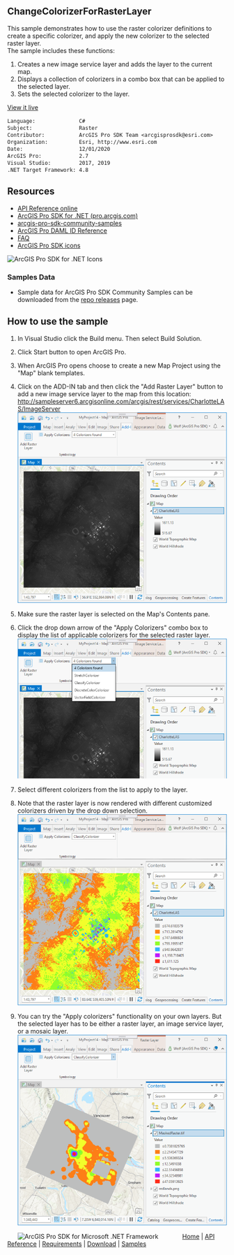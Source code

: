 ## ChangeColorizerForRasterLayer

<!-- TODO: Write a brief abstract explaining this sample -->
This sample demonstrates how to use the raster colorizer definitions to create a specific colorizer, and apply the new colorizer to the selected raster layer.    
The sample includes these functions:  
  
1. Creates a new image service layer and adds the layer to the current map.  
1. Displays a collection of colorizers in a combo box that can be applied to the selected layer.    
1. Sets the selected colorizer to the layer.  
  


<a href="http://pro.arcgis.com/en/pro-app/sdk/" target="_blank">View it live</a>

<!-- TODO: Fill this section below with metadata about this sample-->
```
Language:              C#
Subject:               Raster
Contributor:           ArcGIS Pro SDK Team <arcgisprosdk@esri.com>
Organization:          Esri, http://www.esri.com
Date:                  12/01/2020
ArcGIS Pro:            2.7
Visual Studio:         2017, 2019
.NET Target Framework: 4.8
```

## Resources

* [API Reference online](https://pro.arcgis.com/en/pro-app/sdk/api-reference)
* <a href="https://pro.arcgis.com/en/pro-app/sdk/" target="_blank">ArcGIS Pro SDK for .NET (pro.arcgis.com)</a>
* [arcgis-pro-sdk-community-samples](https://github.com/Esri/arcgis-pro-sdk-community-samples)
* [ArcGIS Pro DAML ID Reference](https://github.com/Esri/arcgis-pro-sdk/wiki/ArcGIS-Pro-DAML-ID-Reference)
* [FAQ](https://github.com/Esri/arcgis-pro-sdk/wiki/FAQ)
* [ArcGIS Pro SDK icons](https://github.com/Esri/arcgis-pro-sdk/releases/tag/2.4.0.19948)

![ArcGIS Pro SDK for .NET Icons](https://Esri.github.io/arcgis-pro-sdk/images/Home/Image-of-icons.png  "ArcGIS Pro SDK Icons")

### Samples Data

* Sample data for ArcGIS Pro SDK Community Samples can be downloaded from the [repo releases](https://github.com/Esri/arcgis-pro-sdk-community-samples/releases) page.  

## How to use the sample
<!-- TODO: Explain how this sample can be used. To use images in this section, create the image file in your sample project's screenshots folder. Use relative url to link to this image using this syntax: ![My sample Image](FacePage/SampleImage.png) -->
1. In Visual Studio click the Build menu. Then select Build Solution.  
1. Click Start button to open ArcGIS Pro.  
1. When ArcGIS Pro opens choose to create a new Map Project using the "Map" blank templates.    
1. Click on the ADD-IN tab and then click the "Add Raster Layer" button to add a new image service layer to the map from this location: http://sampleserver6.arcgisonline.com/arcgis/rest/services/CharlotteLAS/ImageServer    
![UI](Screenshots/Screen1.png)  
  
1. Make sure the raster layer is selected on the Map's Contents pane.  
1. Click the drop down arrow of the "Apply Colorizers" combo box to display the list of applicable colorizers for the selected raster layer.  
![UI](Screenshots/Screen2.png)  
  
1. Select different colorizers from the list to apply to the layer.   
1. Note that the raster layer is now rendered with different customized colorizers driven by the drop down selection.    
![UI](Screenshots/Screen3.png)  
  
1. You can try the "Apply colorizers" functionality on your own layers.  But the selected layer has to be either a raster layer, an image service layer, or a mosaic layer.  
![UI](Screenshots/Screen4.png)  
  


<!-- End -->

&nbsp;&nbsp;&nbsp;&nbsp;&nbsp;&nbsp;<img src="https://esri.github.io/arcgis-pro-sdk/images/ArcGISPro.png"  alt="ArcGIS Pro SDK for Microsoft .NET Framework" height = "20" width = "20" align="top"  >
&nbsp;&nbsp;&nbsp;&nbsp;&nbsp;&nbsp;&nbsp;&nbsp;&nbsp;&nbsp;&nbsp;&nbsp;
[Home](https://github.com/Esri/arcgis-pro-sdk/wiki) | <a href="https://pro.arcgis.com/en/pro-app/sdk/api-reference" target="_blank">API Reference</a> | [Requirements](https://github.com/Esri/arcgis-pro-sdk/wiki#requirements) | [Download](https://github.com/Esri/arcgis-pro-sdk/wiki#installing-arcgis-pro-sdk-for-net) | <a href="https://github.com/esri/arcgis-pro-sdk-community-samples" target="_blank">Samples</a>
